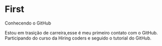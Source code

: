 # First
Conhecendo o GitHub

Estou em trasição de carreira,esse é meu primeiro contato com o GitHub.
Participando do curso da Hiring coders e seguido o tutorial do GitHub.
